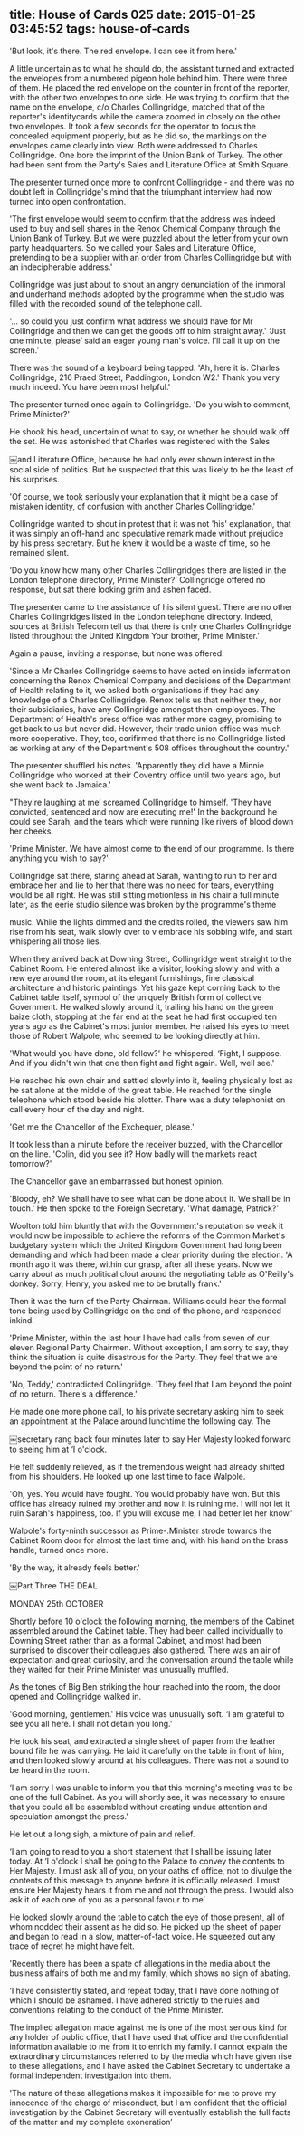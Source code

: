 title: House of Cards 025
date: 2015-01-25 03:45:52
tags: house-of-cards
---

'But look, it's there. The red envelope. I can see it from here.'

A little uncertain as to what he should do, the assistant turned and extracted the envelopes from a numbered pigeon hole behind him. There were three of them. He placed the red envelope on the counter in front of the reporter, with the other two envelopes to one side. He was trying to confirm that the name on the envelope, c/o Charles Collingridge, matched that of the reporter's identitycards while the camera zoomed in closely on the other two envelopes. It took a few seconds for the operator to focus the concealed equipment properly, but as he did so, the markings on the envelopes came clearly into view. Both were addressed to Charles Collingridge. One bore the imprint of the Union Bank of Turkey. The other had been sent from the Party's Sales and Literature Office at Smith Square.

The presenter turned once more to confront Collingridge - and there was no doubt left in Collingridge's mind that the triumphant interview had now turned into open confrontation.

'The first envelope would seem to confirm that the address was indeed used to buy and sell shares in the Renox Chemical Company through the Union Bank of Turkey. But we were puzzled about the letter from your own party headquarters. So we called your Sales and Literature Office, pretending to be a supplier with an order from Charles Collingridge but with an indecipherable address.'

Collingridge was just about to shout an angry denunciation of the immoral and underhand methods adopted by the programme when the studio was filled with the recorded sound of the telephone call.

'... so could you just confirm what address we should have for Mr Collingridge and then we can get the goods off to him straight away.' ‘Just one minute, please’ said an eager young man's voice. I’ll call it up on the screen.'

There was the sound of a keyboard being tapped. 'Ah, here it is. Charles Collingridge, 216 Praed Street, Paddington, London W2.' Thank you very much indeed. You have been most helpful.'

The presenter turned once again to Collingridge. 'Do you wish to comment, Prime Minister?'

He shook his head, uncertain of what to say, or whether he should walk off the set. He was astonished that Charles was registered with the Sales

￼and Literature Office, because he had only ever shown interest in the social side of politics. But he suspected that this was likely to be the least of his surprises.

'Of course, we took seriously your explanation that it might be a case of mistaken identity, of confusion with another Charles Collingridge.'

Collingridge wanted to shout in protest that it was not 'his' explanation, that it was simply an off-hand and speculative remark made without prejudice by his press secretary. But he knew it would be a waste of time, so he remained silent.

‘Do you know how many other Charles Collingridges there are listed in the London telephone directory, Prime Minister?' Collingridge offered no response, but sat there looking grim and ashen faced.

The presenter came to the assistance of his silent guest. There are no other Charles Collingridges listed in the London telephone directory. Indeed, sources at British Telecom tell us that there is only one Charles Collingridge listed throughout the United Kingdom Your brother, Prime Minister.'

Again a pause, inviting a response, but none was offered.

'Since a Mr Charles Collingridge seems to have acted on inside information concerning the Renox Chemical Company and decisions of the Department of Health relating to it, we asked both organisations if they had any knowledge of a Charles Collingridge. Renox tells us that neither they, nor their subsidiaries, have any Collingridge amongst then-employees. The Department of Health's press office was rather more cagey, promising to get back to us but never did. However, their trade union office was much more cooperative. They, too, corifirmed that there is no Collingridge listed as working at any of the Department's 508 offices throughout the country.'

The presenter shuffled his notes. 'Apparently they did have a Minnie Collingridge who worked at their Coventry office until two years ago, but she went back to Jamaica.'

"They're laughing at me’ screamed Collingridge to himself. 'They have convicted, sentenced and now are executing me!' In the background he could see Sarah, and the tears which were running like rivers of blood down her cheeks.

'Prime Minister. We have almost come to the end of our programme. Is there anything you wish to say?'

Collingridge sat there, staring ahead at Sarah, wanting to run to her and embrace her and lie to her that there was no need for tears, everything would be all right. He was still sitting motionless in his chair a full minute later, as the eerie studio silence was broken by the programme's theme

music. While the lights dimmed and the credits rolled, the viewers saw him rise from his seat, walk slowly over to v embrace his sobbing wife, and start whispering all those lies.

When they arrived back at Downing Street, Collingridge went straight to the Cabinet Room. He entered almost like a visitor, looking slowly and with a new eye around the room, at its elegant furnishings, fine classical architecture and historic paintings. Yet his gaze kept corning back to the Cabinet table itself, symbol of the uniquely British form of collective Government. He walked slowly around it, trailing his hand on the green baize cloth, stopping at the far end at the seat he had first occupied ten years ago as the Cabinet's most junior member. He raised his eyes to meet those of Robert Walpole, who seemed to be looking directly at him.

'What would you have done, old fellow?' he whispered. ‘Fight, I suppose. And if you didn't win that one then fight and fight again. Well, well see.'

He reached his own chair and settled slowly into it, feeling physically lost as he sat alone at the middle of the great table. He reached for the single telephone which stood beside his blotter. There was a duty telephonist on call every hour of the day and night.

'Get me the Chancellor of the Exchequer, please.'

It took less than a minute before the receiver buzzed, with the Chancellor on the line. 'Colin, did you see it? How badly will the markets react tomorrow?'

The Chancellor gave an embarrassed but honest opinion.

'Bloody, eh? We shall have to see what can be done about it. We shall be in touch.' He then spoke to the Foreign Secretary. 'What damage, Patrick?'

Woolton told him bluntly that with the Government's reputation so weak it would now be impossible to achieve the reforms of the Common Market's budgetary system which the United Kingdom Government had long been demanding and which had been made a clear priority during the election. 'A month ago it was there, within our grasp, after all these years. Now we carry about as much political clout around the negotiating table as O'Reilly's donkey. Sorry, Henry, you asked me to be brutally frank.'

Then it was the turn of the Party Chairman. Williams could hear the formal tone being used by Collingridge on the end of the phone, and responded inkind.

'Prime Minister, within the last hour I have had calls from seven of our eleven Regional Party Chairmen. Without exception, I am sorry to say, they think the situation is quite disastrous for the Party. They feel that we are beyond the point of no return.'

'No, Teddy,' contradicted Collingridge. 'They feel that I am beyond the point of no return. There's a difference.'

He made one more phone call, to his private secretary asking him to seek an appointment at the Palace around lunchtime the following day. The

￼secretary rang back four minutes later to say Her Majesty looked forward to seeing him at ‘I o'clock.

He felt suddenly relieved, as if the tremendous weight had already shifted from his shoulders. He looked up one last time to face Walpole.

'Oh, yes. You would have fought. You would probably have won. But this office has already ruined my brother and now it is ruining me. I will not let it ruin Sarah's happiness, too. If you will excuse me, I had better let her know.'

Walpole's forty-ninth successor as Prime-.Minister strode towards the Cabinet Room door for almost the last time and, with his hand on the brass handle, turned once more.

'By the way, it already feels better.'

￼Part Three THE DEAL

MONDAY 25th OCTOBER

Shortly before 10 o'clock the following morning, the members of the Cabinet assembled around the Cabinet table. They had been called individually to Downing Street rather than as a formal Cabinet, and most had been surprised to discover their colleagues also gathered. There was an air of expectation and great curiosity, and the conversation around the table while they waited for their Prime Minister was unusually muffled.

As the tones of Big Ben striking the hour reached into the room, the door opened and Collingridge walked in.

'Good morning, gentlemen.' His voice was unusually soft. ‘I am grateful to see you all here. I shall not detain you long.'

He took his seat, and extracted a single sheet of paper from the leather bound file he was carrying. He laid it carefully on the table in front of him, and then looked slowly around at his colleagues. There was not a sound to be heard in the room.

‘I am sorry I was unable to inform you that this morning's meeting was to be one of the full Cabinet. As you will shortly see, it was necessary to ensure that you could all be assembled without creating undue attention and speculation amongst the press.'

He let out a long sigh, a mixture of pain and relief.

‘I am going to read to you a short statement that I shall be issuing later today. At ‘I o'clock I shall be going to the Palace to convey the contents to Her Majesty. I must ask all of you, on your oaths of office, not to divulge the contents of this message to anyone before it is officially released. I must ensure Her Majesty hears it from me and not through the press. I would also ask it of each one of you as a personal favour to me’

He looked slowly around the table to catch the eye of those present, all of whom nodded their assent as he did so. He picked up the sheet of paper and began to read in a slow, matter-of-fact voice. He squeezed out any trace of regret he might have felt.

'Recently there has been a spate of allegations in the media about the business affairs of both me and my family, which shows no sign of abating.

‘I have consistently stated, and repeat today, that I have done nothing of which I should be ashamed. I have adhered strictly to the rules and conventions relating to the conduct of the Prime Minister.

The implied allegation made against me is one of the most serious kind for any holder of public office, that I have used that office and the confidential information available to me from it to enrich my family. I cannot explain the extraordinary circumstances referred to by the media which have given rise to these allegations, and I have asked the Cabinet Secretary to undertake a formal independent investigation into them.

'The nature of these allegations makes it impossible for me to prove my innocence of the charge of misconduct, but I am confident that the official investigation by the Cabinet Secretary will eventually establish the full facts of the matter and my complete exoneration’

